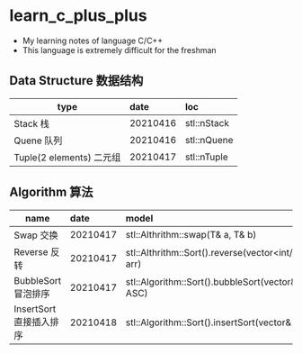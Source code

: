 # learn_c_plus_plus
- My learning notes of language C/C++
- This language is extremely difficult for the freshman


## Data Structure 数据结构

type|date|loc|
---|:---|:---|
Stack 栈|20210416|stl::nStack
Quene 队列|20210416|stl::nQuene
Tuple(2 elements) 二元组|20210417|stl::nTuple

## Algorithm 算法

name|date|model|
---|:---|:---|
Swap 交换|20210417|stl::Althrithm::swap<T>(T& a, T& b)
Reverse 反转|20210417|stl::Althrithm::Sort().reverse(vector<int/float/double>& arr)
BubbleSort 冒泡排序|20210417|stl::Algorithm::Sort().bubbleSort(vector<int>& arr, bool ASC)
InsertSort 直接插入排序|20210418|stl::Algorithm::Sort().insertSort(vector<int>& arr, bool ASC)
